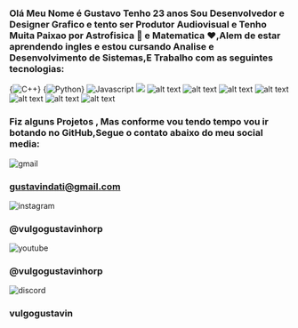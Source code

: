 ### Olá Meu Nome é Gustavo Tenho 23 anos  Sou Desenvolvedor e Designer Grafico e tento ser Produtor Audiovisual e Tenho Muita Paixao por Astrofisica 🚀 e Matematica ❤️,Alem de estar aprendendo ingles e estou cursando Analise e Desenvolvimento de Sistemas,E Trabalho com as seguintes tecnologias:

{![C++](https://encrypted-tbn0.gstatic.com/images?q=tbn:ANd9GcTTcInxsspQvKBklJIU4b0WIQ21ELA3MuWC0A&s)}
{![Python](image.png)}
![Javascript](image-2.png)
![](image-3.png)
![alt text](image-4.png)
![alt text](image-5.png)
![alt text](image-6.png)
![alt text](image-7.png)
![alt text](image-8.png)
![alt text](image-9.png)
![alt text](image-10.png)

### Fiz alguns Projetos , Mas conforme vou tendo tempo vou ir botando no GitHub,Segue o contato abaixo do meu social media:
![gmail](https://img.shields.io/badge/Gmail-D14836?style=for-the-badge&logo=gmail&logoColor=white)
### gustavindati@gmail.com
![instagram](https://img.shields.io/badge/Instagram-E4405F?style=for-the-badge&logo=instagram&logoColor=white)
 ### @vulgogustavinhorp
![youtube](https://img.shields.io/badge/YouTube-FF0000?style=for-the-badge&logo=youtube&logoColor=white)
### @vulgogustavinhorp
![discord](https://img.shields.io/badge/Discord-7289DA?style=for-the-badge&logo=discord&logoColor=white)
### vulgogustavin
